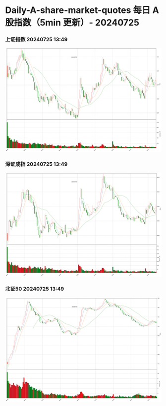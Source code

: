 
# Daily-A-share-market-quotes 每日 A 股指数（5min 更新）- 20240725

### 上证指数 20240725 13:49
![](./fig/2024/7/20240725-sh000001.png)

### 深证成指 20240725 13:49
![](./fig/2024/7/20240725-sz399001.png)

### 北证50 20240725 13:49
![](./fig/2024/7/20240725-bj899050.png)
